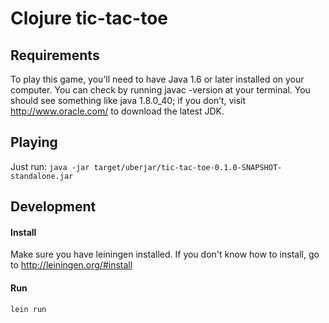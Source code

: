 # Clojure tic-tac-toe

## Requirements
To play this game, you’ll need to have Java 1.6 or later installed on your computer.
You can check by running javac -version at your terminal.
You should see something like java 1.8.0_40; if you don’t, visit http://www.oracle.com/ to download the latest JDK.


## Playing
Just run:
`java -jar target/uberjar/tic-tac-toe-0.1.0-SNAPSHOT-standalone.jar`

## Development
#### Install
Make sure you have leiningen installed.
If you don't know how to install, go to http://leiningen.org/#install

#### Run
`lein run`
